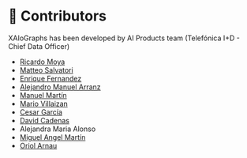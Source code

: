 # 🤝 Contributors

XAIoGraphs has been developed by AI Products team (Telefónica I+D - Chief Data Officer)

* [Ricardo Moya](https://github.com/TFRicardoMoya)
* [Matteo Salvatori](https://github.com/matteo-salvatori)
* [Enrique Fernandez](https://github.com/QuiqueFdez)
* [Alejandro Manuel Arranz](https://github.com/cx02747)
* [Manuel Martín](https://github.com/mmarmar)
* [Mario Villaizan](https://github.com/mvvmvv)
* [Cesar García](https://github.com/cesarggtid)
* [David Cadenas](https://github.com/davidcadi)
* Alejandra Maria Alonso
* [Miguel Angel Martín](https://github.com/mamj-telefonica)
* [Oriol Arnau](https://github.com/oarnau)
